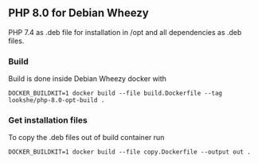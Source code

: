 ## PHP 8.0 for Debian Wheezy

PHP 7.4 as .deb file for installation in /opt and all dependencies as .deb files.

### Build

Build is done inside Debian Wheezy docker with
```
DOCKER_BUILDKIT=1 docker build --file build.Dockerfile --tag lookshe/php-8.0-opt-build .
```

### Get installation files

To copy the .deb files out of build container run
```
DOCKER_BUILDKIT=1 docker build --file copy.Dockerfile --output out .
```

